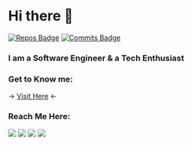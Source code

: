 # Hi there 👋

[![Repos Badge](https://badges.pufler.dev/repos/prtkgoswami)](https://badges.pufler.dev) [![Commits Badge](https://badges.pufler.dev/commits/monthly/prtkgoswami)](https://badges.pufler.dev)
<br/>

### I am a Software Engineer & a Tech Enthusiast 

### Get to Know me:
-> [Visit Here]([Website]) <-

### Reach Me Here:

<a href="https://codepen.io/prtkgoswami" target="_blank"><img src="https://img.shields.io/badge/Codepen-000000?style=for-the-badge&logo=codepen&logoColor=white" /></a>
<a href="https://www.linkedin.com/in/prtkgoswami" target="_blank"><img src="https://img.shields.io/badge/LinkedIn-0077B5?style=for-the-badge&logo=linkedin&logoColor=white" /></a>
<a href="https://www.instagram.com/prtkgoswami8/" target="_blank"><img src="https://img.shields.io/badge/Instagram-E4405F?style=for-the-badge&logo=instagram&logoColor=white" /></a>
<a href="https://prtkgoswami.itch.io/" target="_blank"><img src="https://img.shields.io/badge/Itch.io-FA5C5C?style=for-the-badge&logo=itchdotio&logoColor=white" /></a>


[Website]: https://pratikgoswami.vercel.app/
